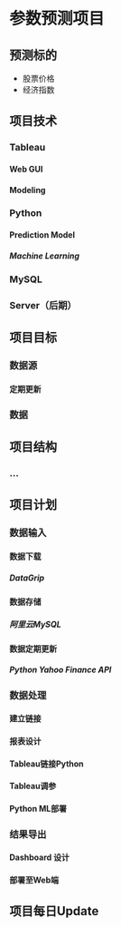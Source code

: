 # 参数预测项目  

## 预测标的  

- 股票价格  
- 经济指数  

## 项目技术  

### Tableau  

#### Web GUI  

#### Modeling  

### Python  

#### Prediction Model  

##### Machine Learning  

### MySQL  

### Server（后期）  

## 项目目标  

### 数据源  

#### 定期更新  

### 数据  

## 项目结构  

### …  

## 项目计划  

### 数据输入  

#### 数据下载  

##### DataGrip  

#### 数据存储  

##### 阿里云MySQL  

#### 数据定期更新  

##### Python Yahoo Finance API  

### 数据处理  

#### 建立链接  

#### 报表设计  

#### Tableau链接Python  

#### Tableau调参  

#### Python ML部署  

### 结果导出  

#### Dashboard 设计  

#### 部署至Web端  

## 项目每日Update  
